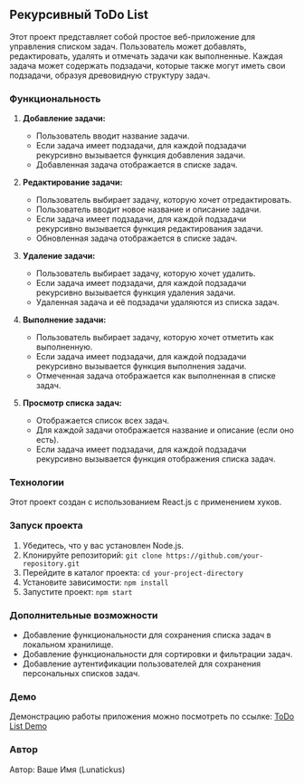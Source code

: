 ## Рекурсивный ToDo List

Этот проект представляет собой простое веб-приложение для управления списком задач. Пользователь может добавлять, редактировать, удалять и отмечать задачи как выполненные. Каждая задача может содержать подзадачи, которые также могут иметь свои подзадачи, образуя древовидную структуру задач.

### Функциональность

1. **Добавление задачи:**
   - Пользователь вводит название задачи.
   - Если задача имеет подзадачи, для каждой подзадачи рекурсивно вызывается функция добавления задачи.
   - Добавленная задача отображается в списке задач.

2. **Редактирование задачи:**
   - Пользователь выбирает задачу, которую хочет отредактировать.
   - Пользователь вводит новое название и описание задачи.
   - Если задача имеет подзадачи, для каждой подзадачи рекурсивно вызывается функция редактирования задачи.
   - Обновленная задача отображается в списке задач.

3. **Удаление задачи:**
   - Пользователь выбирает задачу, которую хочет удалить.
   - Если задача имеет подзадачи, для каждой подзадачи рекурсивно вызывается функция удаления задачи.
   - Удаленная задача и её подзадачи удаляются из списка задач.

4. **Выполнение задачи:**
   - Пользователь выбирает задачу, которую хочет отметить как выполненную.
   - Если задача имеет подзадачи, для каждой подзадачи рекурсивно вызывается функция выполнения задачи.
   - Отмеченная задача отображается как выполненная в списке задач.

5. **Просмотр списка задач:**
   - Отображается список всех задач.
   - Для каждой задачи отображается название и описание (если оно есть).
   - Если задача имеет подзадачи, для каждой подзадачи рекурсивно вызывается функция отображения списка задач.

### Технологии

Этот проект создан с использованием React.js с применением хуков.

### Запуск проекта

1. Убедитесь, что у вас установлен Node.js.
2. Клонируйте репозиторий: `git clone https://github.com/your-repository.git`
3. Перейдите в каталог проекта: `cd your-project-directory`
4. Установите зависимости: `npm install`
5. Запустите проект: `npm start`

### Дополнительные возможности

- Добавление функциональности для сохранения списка задач в локальном хранилище.
- Добавление функциональности для сортировки и фильтрации задач.
- Добавление аутентификации пользователей для сохранения персональных списков задач.

### Демо

Демонстрацию работы приложения можно посмотреть по ссылке: [ToDo List Demo](https://lunatickus.github.io/todo-manager/)

### Автор

Автор: Ваше Имя (Lunatickus)

